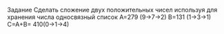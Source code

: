 Задание
Сделать сложение двух положительных чисел используя для хранения числа односвязный список
A=279 (9->7->2)
B=131 (1->3->1)
C=A+B= 410(0->1->4)
